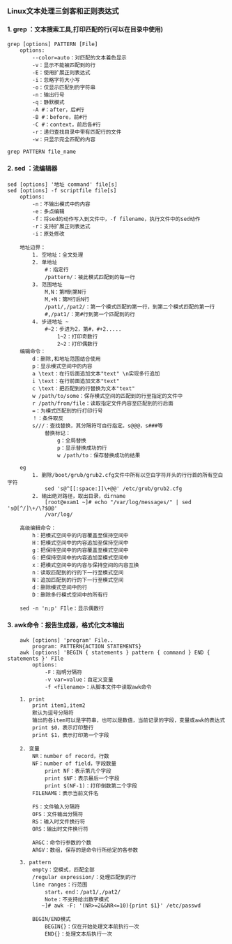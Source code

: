 ### Linux文本处理三剑客和正则表达式

#### 1. grep ：文本搜索工具,打印匹配的行(可以在目录中使用)
    grep [options] PATTERN [File]
        options:
            --color=auto：对匹配的文本着色显示
            -v：显示不能被匹配到的行
            -E：使用扩展正则表达式
            -i：忽略字符大小写
            -o：仅显示匹配到的字符串
            -n：输出行号
            -q：静默模式
            -A #：after，后#行
            -B #：before，前#行
            -C #：context，前后各#行
            -r：递归查找目录中带有匹配行的文件
            -w：只显示完全匹配的内容

    grep PATTERN file_name

#### 2. sed ：流编辑器
    sed [options] '地址 command' file[s]
    sed [options] -f scriptfile file[s]
        options:
            -n：不输出模式中的内容
            -e：多点编辑
            -f：将sed的动作写入到文件中，-f filename，执行文件中的sed动作
            -r：支持扩展正则表达式
            -i：原处修改
        
        地址边界：
            1. 空地址：全文处理
            2. 单地址
                #：指定行
                /pattern/：被此模式匹配到的每一行
            3. 范围地址
                M,N：第M到第N行
                M,+N：第M行后N行
                /pat1/,/pat2/：第一个模式匹配的第一行，到第二个模式匹配的第一行
                #,/pat1/：第#行到第一个匹配到的行
            4. 步进地址 ~
                #~2：步进为2，第#，#+2.....
                    1~2：打印奇数行
                    2~2：打印偶数行
        编辑命令：
            d：删除,和地址范围结合使用
            p：显示模式空间中的内容
            a \text：在行后面追加文本"text" \n实现多行追加
            i \text：在行前面追加文本"text"
            c \text：把匹配到的行替换为文本"text"
            w /path/to/some：保存模式空间的匹配到的行至指定的文件中
            r /path/from/file：读取指定文件内容至匹配到的行后面
            =：为模式匹配到的行打印行号
            ！：条件取反
            s///：查找替换，其分隔符可自行指定。s@@@，s###等
                替换标记：
                    g：全局替换
                    p：显示替换成功的行
                    w /path/to：保存替换成功的结果 
        
        eg
            1. 删除/boot/grub/grub2.cfg文件中所有以空白字符开头的行行首的所有空白字符
                sed 's@^[[:space:]]\+@@' /etc/grub/grub2.cfg
            2. 输出绝对路径，取出目录，dirname
                [root@exam1 ~]# echo "/var/log/messages/" | sed 's@[^/]\+/\?$@@'
                /var/log/
        
        高级编辑命令：
            h：把模式空间中的内容覆盖至保持空间中
            H：把模式空间中的内容追加至保持空间中
            g：把保持空间中的内容覆盖至模式空间中
            G：把保持空间中的内容追加至模式空间中
            x：把模式空间中的内容与保持空间的内容互换
            n：读取匹配到的行的下一行至模式空间
            N：追加匹配到的行的下一行至模式空间
            d：删除模式空间中的行
            D：删除多行模式空间中的所有行
        
        sed -n 'n;p' FIle：显示偶数行


#### 3. awk命令：报告生成器，格式化文本输出
        awk [options] 'program' File..
            program: PATTERN{ACTION STATEMENTS}
        awk [options] 'BEGIN { statements } pattern { command } END { statements }' FIle
            options:
                -F：指明分隔符
                -v var=value：自定义变量
                -f <filename>：从脚本文件中读取awk命令

        1. print
            print item1,item2 
            默认为逗号分隔符
            输出的各item可以是字符串，也可以是数值，当前记录的字段，变量或awk的表达式
            print $0，表示打印整行
            print $1，表示打印第一个字段
        
        2. 变量
            NR：number of record，行数
            NF：number of field，字段数量
                print NF：表示第几个字段
                print $NF：表示最后一个字段
                print $(NF-1)：打印倒数第二个字段
            FILENAME：表示当前文件名

            FS：文件输入分隔符
            OFS：文件输出分隔符
            RS：输入时文件换行符
            ORS：输出时文件换行符

            ARGC：命令行参数的个数
            ARGV：数组，保存的是命令行所给定的各参数
        
        3. pattern
            empty：空模式，匹配全部
            /regular expression/：处理匹配到的行
            line ranges：行范围
                start，end：/pat1/,/pat2/
                Note：不支持给出数字模式
               ~]# awk -F: '(NR>=2&&NR<=10){print $1}' /etc/passwd

            BEGIN/END模式
                BEGIN{}：仅在开始处理文本前执行一次
                END{}：处理文本后执行一次
            
        